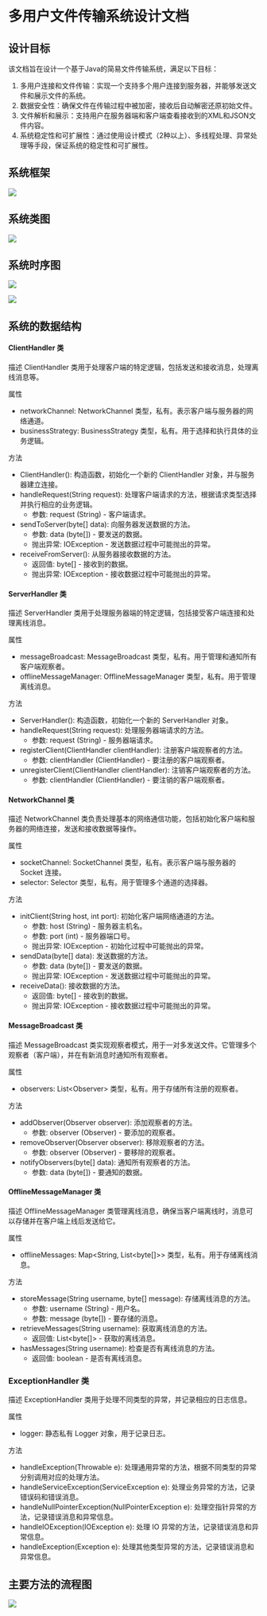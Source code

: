 # 多用户文件传输系统设计文档

## 设计目标

该文档旨在设计一个基于Java的简易文件传输系统，满足以下目标：

1. 多用户连接和文件传输：实现一个支持多个用户连接到服务器，并能够发送文件和展示文件的系统。
2. 数据安全性：确保文件在传输过程中被加密，接收后自动解密还原初始文件。
3. 文件解析和展示：支持用户在服务器端和客户端查看接收到的XML和JSON文件内容。
4. 系统稳定性和可扩展性：通过使用设计模式（2种以上）、多线程处理、异常处理等手段，保证系统的稳定性和可扩展性。

## 系统框架

![](images/系统架构.png)

## 系统类图

![](images/类图.png)

## 系统时序图

![](images/系统时序图1.png)

![](images/系统时序图2.png)

## 系统的数据结构

#### ClientHandler 类

描述 ClientHandler 类用于处理客户端的特定逻辑，包括发送和接收消息，处理离线消息等。

属性

- networkChannel: NetworkChannel 类型，私有。表示客户端与服务器的网络通道。
- businessStrategy: BusinessStrategy 类型，私有。用于选择和执行具体的业务逻辑。

方法

- ClientHandler(): 构造函数，初始化一个新的 ClientHandler 对象，并与服务器建立连接。
- handleRequest(String request): 处理客户端请求的方法，根据请求类型选择并执行相应的业务逻辑。
  - 参数: request (String) - 客户端请求。
- sendToServer(byte\[] data): 向服务器发送数据的方法。
  - 参数: data (byte\[]) - 要发送的数据。
  - 抛出异常: IOException - 发送数据过程中可能抛出的异常。
- receiveFromServer(): 从服务器接收数据的方法。
  - 返回值: byte\[] - 接收到的数据。
  - 抛出异常: IOException - 接收数据过程中可能抛出的异常。

#### ServerHandler 类

描述 ServerHandler 类用于处理服务器端的特定逻辑，包括接受客户端连接和处理离线消息。

属性

- messageBroadcast: MessageBroadcast 类型，私有。用于管理和通知所有客户端观察者。
- offlineMessageManager: OfflineMessageManager 类型，私有。用于管理离线消息。

方法

- ServerHandler(): 构造函数，初始化一个新的 ServerHandler 对象。
- handleRequest(String request): 处理服务器端请求的方法。
  - 参数: request (String) - 服务器端请求。
- registerClient(ClientHandler clientHandler): 注册客户端观察者的方法。
  - 参数: clientHandler (ClientHandler) - 要注册的客户端观察者。
- unregisterClient(ClientHandler clientHandler): 注销客户端观察者的方法。
  - 参数: clientHandler (ClientHandler) - 要注销的客户端观察者。

#### NetworkChannel 类

描述 NetworkChannel 类负责处理基本的网络通信功能，包括初始化客户端和服务器的网络连接，发送和接收数据等操作。

属性

- socketChannel: SocketChannel 类型，私有。表示客户端与服务器的 Socket 连接。
- selector: Selector 类型，私有。用于管理多个通道的选择器。

方法

- initClient(String host, int port): 初始化客户端网络通道的方法。
  - 参数: host (String) - 服务器主机名。
  - 参数: port (int) - 服务器端口号。
  - 抛出异常: IOException - 初始化过程中可能抛出的异常。
- sendData(byte\[] data): 发送数据的方法。
  - 参数: data (byte\[]) - 要发送的数据。
  - 抛出异常: IOException - 发送数据过程中可能抛出的异常。
- receiveData(): 接收数据的方法。
  - 返回值: byte\[] - 接收到的数据。
  - 抛出异常: IOException - 接收数据过程中可能抛出的异常。

#### MessageBroadcast 类

描述 MessageBroadcast 类实现观察者模式，用于一对多发送文件。它管理多个观察者（客户端），并在有新消息时通知所有观察者。

属性

- observers: List\<Observer> 类型，私有。用于存储所有注册的观察者。

方法

- addObserver(Observer observer): 添加观察者的方法。
  - 参数: observer (Observer) - 要添加的观察者。
- removeObserver(Observer observer): 移除观察者的方法。
  - 参数: observer (Observer) - 要移除的观察者。
- notifyObservers(byte\[] data): 通知所有观察者的方法。
  - 参数: data (byte\[]) - 要通知的数据。

#### OfflineMessageManager 类

描述 OfflineMessageManager 类管理离线消息，确保当客户端离线时，消息可以存储并在客户端上线后发送给它。

属性

- offlineMessages: Map\<String, List\<byte\[]>> 类型，私有。用于存储离线消息。

方法

- storeMessage(String username, byte\[] message): 存储离线消息的方法。
  - 参数: username (String) - 用户名。
  - 参数: message (byte\[]) - 要存储的消息。
- retrieveMessages(String username): 获取离线消息的方法。
  - 返回值: List\<byte\[]> - 获取的离线消息。
- hasMessages(String username): 检查是否有离线消息的方法。
  - 返回值: boolean - 是否有离线消息。

### ExceptionHandler 类

描述 ExceptionHandler 类用于处理不同类型的异常，并记录相应的日志信息。

属性

- logger: 静态私有 Logger 对象，用于记录日志。

方法

- handleException(Throwable e): 处理通用异常的方法，根据不同类型的异常分别调用对应的处理方法。
- handleServiceException(ServiceException e): 处理业务异常的方法，记录错误码和错误消息。
- handleNullPointerException(NullPointerException e): 处理空指针异常的方法，记录错误消息和异常信息。
- handleIOException(IOException e): 处理 IO 异常的方法，记录错误消息和异常信息。
- handleException(Exception e): 处理其他类型异常的方法，记录错误消息和异常信息。

## 主要方法的流程图

![](images/流程图.png)

